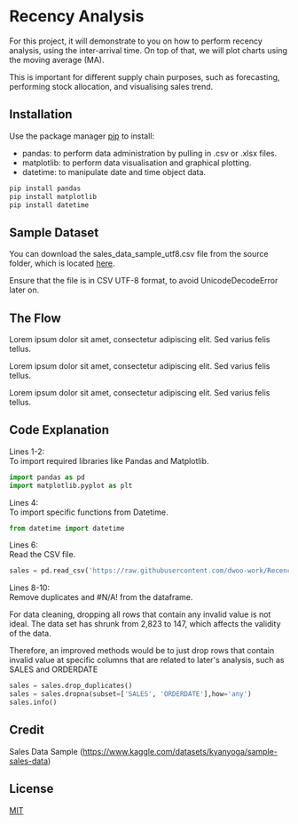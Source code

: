 # Recency Analysis

For this project, it will demonstrate to you on how to perform recency analysis, using the inter-arrival time. On top of that, we will plot charts using the moving average (MA).

This is important for different supply chain purposes, such as forecasting, performing stock allocation, and visualising sales trend.

## Installation

Use the package manager [pip](https://pip.pypa.io/en/stable/) to install:

- pandas: to perform data administration by pulling in .csv or .xlsx files.
- matplotlib: to perform data visualisation and graphical plotting.
- datetime: to manipulate date and time object data.

```bash
pip install pandas
pip install matplotlib
pip install datetime
```

## Sample Dataset

You can download the sales_data_sample_utf8.csv file from the source folder, which is located [here](https://github.com/dwoo-work/InterArrivalTme_and_RollingTimeSeries/blob/main/src/sales_data_sample_utf8.csv).

Ensure that the file is in CSV UTF-8 format, to avoid UnicodeDecodeError later on.

## The Flow

Lorem ipsum dolor sit amet, consectetur adipiscing elit. Sed varius felis tellus.

Lorem ipsum dolor sit amet, consectetur adipiscing elit. Sed varius felis tellus.

Lorem ipsum dolor sit amet, consectetur adipiscing elit. Sed varius felis tellus.


## Code Explanation

Lines 1-2:  
To import required libraries like Pandas and Matplotlib.
```python   
import pandas as pd
import matplotlib.pyplot as plt
```

Lines 4:  
To import specific functions from Datetime.
```python   
from datetime import datetime
```

Lines 6:  
Read the CSV file.
```python   
sales = pd.read_csv('https://raw.githubusercontent.com/dwoo-work/RecencyAnalysis/main/src/sales_data_sample_utf8.csv')
```

Lines 8-10:  
Remove duplicates and #N/A! from the dataframe.

For data cleaning, dropping all rows that contain any invalid value is not ideal. The data set has shrunk from 2,823 to 147, which affects the validity of the data.

Therefore, an improved methods would be to just drop rows that contain invalid value at specific columns that are related to later's analysis, such as SALES and ORDERDATE
```python   
sales = sales.drop_duplicates()
sales = sales.dropna(subset=['SALES', 'ORDERDATE'],how='any')
sales.info()
```



## Credit

Sales Data Sample (https://www.kaggle.com/datasets/kyanyoga/sample-sales-data)

## License

[MIT](https://choosealicense.com/licenses/mit/)